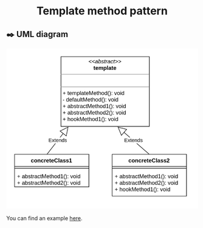 <div align="center">
  <br>
  <h1>Template method pattern</h1>
</div>



## :black_nib: UML diagram 

![](diagram.png)

You can find an example [here](example).

